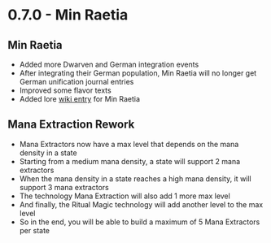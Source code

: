 # 0.7.0 - Min Raetia

## Min Raetia
 - Added more Dwarven and German integration events
 - After integrating their German population, Min Raetia will no longer get German unification journal entries
 - Improved some flavor texts
 - Added lore [wiki entry](https://github.com/kaiser-chris/gate-mod/wiki/Min-Raetia) for Min Raetia

## Mana Extraction Rework
 - Mana Extractors now have a max level that depends on the mana density in a state
 - Starting from a medium mana density, a state will support 2 mana extractors
 - When the mana density in a state reaches a high mana density, it will support 3 mana extractors
 - The technology Mana Extraction will also add 1 more max level
 - And finally, the Ritual Magic technology will add another level to the max level
 - So in the end, you will be able to build a maximum of 5 Mana Extractors per state